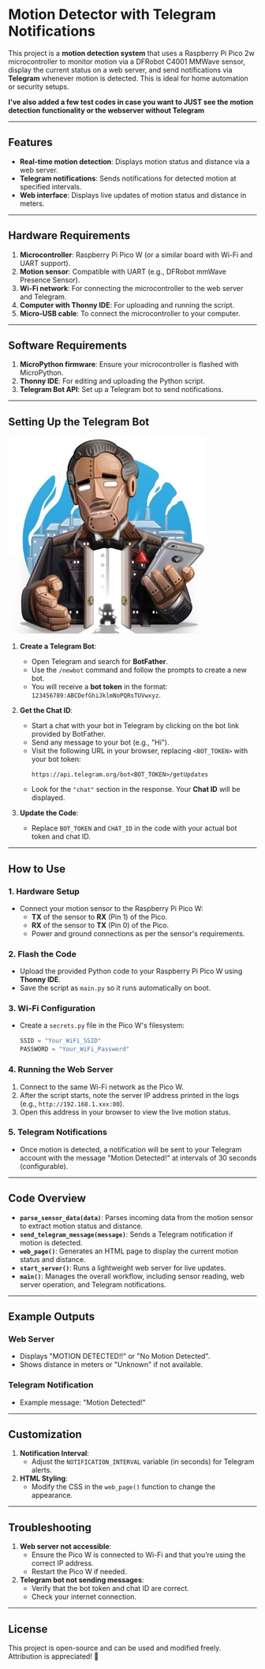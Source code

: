 # Motion Detector with Telegram Notifications

This project is a **motion detection system** that uses a Raspberry Pi Pico 2w microcontroller to monitor motion via a DFRobot C4001 MMWave sensor, display the current status on a web server, and send notifications via **Telegram** whenever motion is detected. This is ideal for home automation or security setups.

**I've also added a few test codes in case you want to JUST see the motion detection functionality or the webserver without Telegram**

---

## Features
- **Real-time motion detection**: Displays motion status and distance via a web server.
- **Telegram notifications**: Sends notifications for detected motion at specified intervals.
- **Web interface**: Displays live updates of motion status and distance in meters.

---

## Hardware Requirements
1. **Microcontroller**: Raspberry Pi Pico W (or a similar board with Wi-Fi and UART support).
2. **Motion sensor**: Compatible with UART (e.g., DFRobot mmWave Presence Sensor).
3. **Wi-Fi network**: For connecting the microcontroller to the web server and Telegram.
4. **Computer with Thonny IDE**: For uploading and running the script.
5. **Micro-USB cable**: To connect the microcontroller to your computer.

---

## Software Requirements
1. **MicroPython firmware**: Ensure your microcontroller is flashed with MicroPython.
2. **Thonny IDE**: For editing and uploading the Python script.
3. **Telegram Bot API**: Set up a Telegram bot to send notifications.

---

## Setting Up the Telegram Bot
![Bot Father](bot_father.jpg)
1. **Create a Telegram Bot**:
   - Open Telegram and search for **BotFather**.
   - Use the `/newbot` command and follow the prompts to create a new bot.
   - You will receive a **bot token** in the format: `123456789:ABCDefGhiJklmNoPQRsTUVwxyz`.

2. **Get the Chat ID**:
   - Start a chat with your bot in Telegram by clicking on the bot link provided by BotFather.
   - Send any message to your bot (e.g., "Hi").
   - Visit the following URL in your browser, replacing `<BOT_TOKEN>` with your bot token:
     ```
     https://api.telegram.org/bot<BOT_TOKEN>/getUpdates
     ```
   - Look for the `"chat"` section in the response. Your **Chat ID** will be displayed.

3. **Update the Code**:
   - Replace `BOT_TOKEN` and `CHAT_ID` in the code with your actual bot token and chat ID.

---

## How to Use
### 1. Hardware Setup
- Connect your motion sensor to the Raspberry Pi Pico W:
  - **TX** of the sensor to **RX** (Pin 1) of the Pico.
  - **RX** of the sensor to **TX** (Pin 0) of the Pico.
  - Power and ground connections as per the sensor's requirements.

### 2. Flash the Code
- Upload the provided Python code to your Raspberry Pi Pico W using **Thonny IDE**.
- Save the script as `main.py` so it runs automatically on boot.

### 3. Wi-Fi Configuration
- Create a `secrets.py` file in the Pico W's filesystem:
  ```python
  SSID = "Your_WiFi_SSID"
  PASSWORD = "Your_WiFi_Password"

### 4. Running the Web Server
1. Connect to the same Wi-Fi network as the Pico W.
2. After the script starts, note the server IP address printed in the logs (e.g., `http://192.168.1.xxx:80`).
3. Open this address in your browser to view the live motion status.

### 5. Telegram Notifications
- Once motion is detected, a notification will be sent to your Telegram account with the message "Motion Detected!" at intervals of 30 seconds (configurable).

---

## Code Overview
- **`parse_sensor_data(data)`**: Parses incoming data from the motion sensor to extract motion status and distance.
- **`send_telegram_message(message)`**: Sends a Telegram notification if motion is detected.
- **`web_page()`**: Generates an HTML page to display the current motion status and distance.
- **`start_server()`**: Runs a lightweight web server for live updates.
- **`main()`**: Manages the overall workflow, including sensor reading, web server operation, and Telegram notifications.

---

## Example Outputs
### Web Server
- Displays "MOTION DETECTED!!" or "No Motion Detected".
- Shows distance in meters or "Unknown" if not available.

### Telegram Notification
- Example message: "Motion Detected!"

---

## Customization
1. **Notification Interval**:
   - Adjust the `NOTIFICATION_INTERVAL` variable (in seconds) for Telegram alerts.
2. **HTML Styling**:
   - Modify the CSS in the `web_page()` function to change the appearance.

---

## Troubleshooting
1. **Web server not accessible**:
   - Ensure the Pico W is connected to Wi-Fi and that you’re using the correct IP address.
   - Restart the Pico W if needed.
2. **Telegram bot not sending messages**:
   - Verify that the bot token and chat ID are correct.
   - Check your internet connection.

---

## License
This project is open-source and can be used and modified freely. Attribution is appreciated! 🚀
